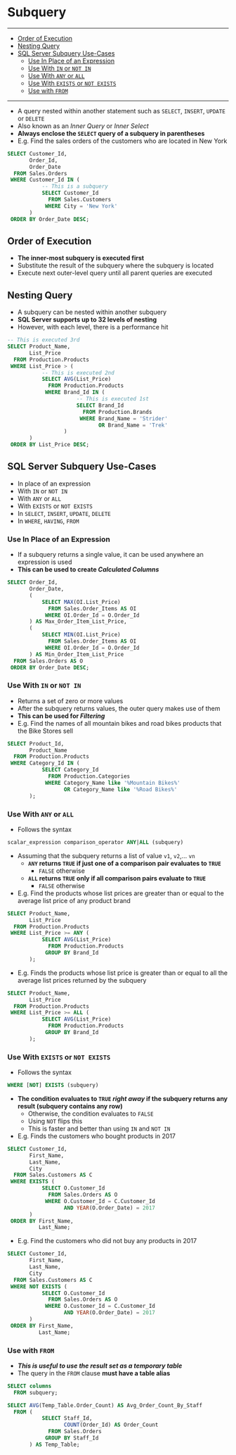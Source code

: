 # Subquery

---

- [Order of Execution](#order-of-execution)
- [Nesting Query](#nesting-query)
- [SQL Server Subquery Use-Cases](#sql-server-subquery-use-cases)
  - [Use In Place of an Expression](#use-in-place-of-an-expression)
  - [Use With `IN` or `NOT IN`](#use-with-in-or-not-in)
  - [Use With `ANY` or `ALL`](#use-with-any-or-all)
  - [Use With `EXISTS` or `NOT EXISTS`](#use-with-exists-or-not-exists)
  - [Use with `FROM`](#use-with-from)

---

- A query nested within another statement such as `SELECT`, `INSERT`, `UPDATE` or `DELETE`
- Also known as an *Inner Query* or *Inner Select*
- **Always enclose the `SELECT` query of a subquery in parentheses**
- E.g. Find the sales orders of the customers who are located in New York

```sql
SELECT Customer_Id,
       Order_Id,
       Order_Date
  FROM Sales.Orders
 WHERE Customer_Id IN (
           -- This is a subquery
           SELECT Customer_Id
             FROM Sales.Customers
            WHERE City = 'New York'
       )
 ORDER BY Order_Date DESC;
```

## Order of Execution

- **The inner-most subquery is executed first**
- Substitute the result of the subquery where the subquery is located
- Execute next outer-level query until all parent queries are executed

## Nesting Query

- A subquery can be nested within another subquery
- **SQL Server supports up to 32 levels of nesting**
- However, with each level, there is a performance hit

```sql
-- This is executed 3rd
SELECT Product_Name,
       List_Price
  FROM Production.Products
 WHERE List_Price > (
           -- This is executed 2nd
           SELECT AVG(List_Price)
             FROM Production.Products
            WHERE Brand_Id IN (
                      -- This is executed 1st
                      SELECT Brand_Id
                        FROM Production.Brands
                       WHERE Brand_Name = 'Strider'
                             OR Brand_Name = 'Trek'
                  )
       )
 ORDER BY List_Price DESC;
```

## SQL Server Subquery Use-Cases

- In place of an expression
- With `IN` or `NOT IN`
- With `ANY` or `ALL`
- With `EXISTS` or `NOT EXISTS`
- In `SELECT`, `INSERT`, `UPDATE`, `DELETE`
- In `WHERE`, `HAVING`, `FROM`

### Use In Place of an Expression

- If a subquery returns a single value, it can be used anywhere an expression is used
- **This can be used to create *Calculated Columns***

```sql
SELECT Order_Id,
       Order_Date,
       (
           SELECT MAX(OI.List_Price)
             FROM Sales.Order_Items AS OI
            WHERE OI.Order_Id = O.Order_Id
       ) AS Max_Order_Item_List_Price,
       (
           SELECT MIN(OI.List_Price)
             FROM Sales.Order_Items AS OI
            WHERE OI.Order_Id = O.Order_Id
       ) AS Min_Order_Item_List_Price
  FROM Sales.Orders AS O
 ORDER BY Order_Date DESC;
```

### Use With `IN` or `NOT IN`

- Returns a set of zero or more values
- After the subquery returns values, the outer query makes use of them
- **This can be used for *Filtering***
- E.g. Find the names of all mountain bikes and road bikes products that the Bike Stores sell

```sql
SELECT Product_Id,
       Product_Name
  FROM Production.Products
 WHERE Category_Id IN (
           SELECT Category_Id
             FROM Production.Categories
            WHERE Category_Name like '%Mountain Bikes%'
                  OR Category_Name like '%Road Bikes%'
       );
```

### Use With `ANY` or `ALL`

- Follows the syntax

```sql
scalar_expression comparison_operator ANY|ALL (subquery)
```

- Assuming that the subquery returns a list of value `v1`, `v2`,... `vn`
  - **`ANY` returns `TRUE` if just one of a comparison pair evaluates to `TRUE`**
    - `FALSE` otherwise
  - **`ALL` returns `TRUE` only if all comparison pairs evaluate to `TRUE`**
    - `FALSE` otherwise
- E.g. Find the products whose list prices are greater than or equal to the average list price of any product brand

```sql
SELECT Product_Name,
       List_Price
  FROM Production.Products
 WHERE List_Price >= ANY (
           SELECT AVG(List_Price)
             FROM Production.Products
            GROUP BY Brand_Id
       );
```

- E.g. Finds the products whose list price is greater than or equal to all the average list prices returned by the subquery

```sql
SELECT Product_Name,
       List_Price
  FROM Production.Products
 WHERE List_Price >= ALL (
           SELECT AVG(List_Price)
             FROM Production.Products
            GROUP BY Brand_Id
       );
```

### Use With `EXISTS` or `NOT EXISTS`

- Follows the syntax

```sql
WHERE [NOT] EXISTS (subquery)
```

- **The condition evaluates to `TRUE` *right away* if the subquery returns any result (subquery contains any row)**
  - Otherwise, the condition evaluates to `FALSE`
  - Using `NOT` flips this
  - This is faster and better than using `IN` and `NOT IN`
- E.g. Finds the customers who bought products in 2017

```sql
SELECT Customer_Id,
       First_Name,
       Last_Name,
       City
  FROM Sales.Customers AS C
 WHERE EXISTS (
           SELECT O.Customer_Id
             FROM Sales.Orders AS O
            WHERE O.Customer_Id = C.Customer_Id
                  AND YEAR(O.Order_Date) = 2017
       )
 ORDER BY First_Name,
          Last_Name;
```

- E.g. Find the customers who did not buy any products in 2017

```sql
SELECT Customer_Id,
       First_Name,
       Last_Name,
       City
  FROM Sales.Customers AS C
 WHERE NOT EXISTS (
           SELECT O.Customer_Id
             FROM Sales.Orders AS O
            WHERE O.Customer_Id = C.Customer_Id
                  AND YEAR(O.Order_Date) = 2017
       )
 ORDER BY First_Name,
          Last_Name;
```

### Use with `FROM`

- ***This is useful to use the result set as a temporary table***
- The query in the `FROM` clause **must have a table alias**

```sql
SELECT columns
  FROM subquery;
```

```sql
SELECT AVG(Temp_Table.Order_Count) AS Avg_Order_Count_By_Staff
  FROM (
           SELECT Staff_Id,
                  COUNT(Order_Id) AS Order_Count
             FROM Sales.Orders
            GROUP BY Staff_Id
       ) AS Temp_Table;
```
